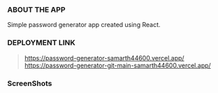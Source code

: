 ### ABOUT THE APP

Simple password generator app created using React.

### DEPLOYMENT LINK

> https://password-generator-samarth44600.vercel.app/
> https://password-generator-git-main-samarth44600.vercel.app/

### ScreenShots
